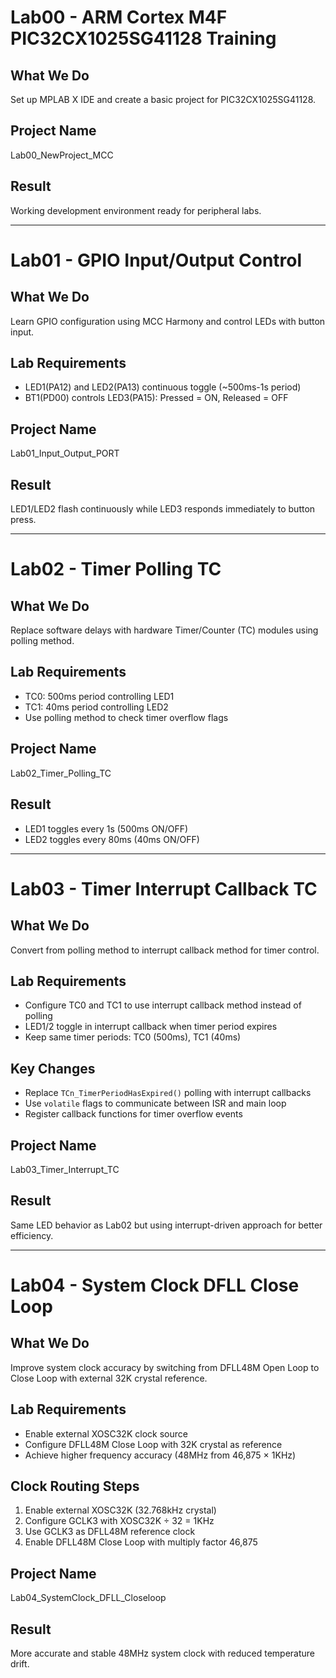 # Lab00 - ARM Cortex M4F PIC32CX1025SG41128 Training

## What We Do
Set up MPLAB X IDE and create a basic project for PIC32CX1025SG41128.

## Project Name
Lab00_NewProject_MCC

## Result
Working development environment ready for peripheral labs.

---

# Lab01 - GPIO Input/Output Control

## What We Do
Learn GPIO configuration using MCC Harmony and control LEDs with button input.

## Lab Requirements
- LED1(PA12) and LED2(PA13) continuous toggle (~500ms-1s period)
- BT1(PD00) controls LED3(PA15): Pressed = ON, Released = OFF

## Project Name
Lab01_Input_Output_PORT

## Result
LED1/LED2 flash continuously while LED3 responds immediately to button press.

---

# Lab02 - Timer Polling TC

## What We Do
Replace software delays with hardware Timer/Counter (TC) modules using polling method.

## Lab Requirements
- TC0: 500ms period controlling LED1
- TC1: 40ms period controlling LED2
- Use polling method to check timer overflow flags

## Project Name
Lab02_Timer_Polling_TC

## Result
- LED1 toggles every 1s (500ms ON/OFF)
- LED2 toggles every 80ms (40ms ON/OFF)

---

# Lab03 - Timer Interrupt Callback TC

## What We Do
Convert from polling method to interrupt callback method for timer control.

## Lab Requirements
- Configure TC0 and TC1 to use interrupt callback method instead of polling
- LED1/2 toggle in interrupt callback when timer period expires
- Keep same timer periods: TC0 (500ms), TC1 (40ms)

## Key Changes
- Replace `TCn_TimerPeriodHasExpired()` polling with interrupt callbacks
- Use `volatile` flags to communicate between ISR and main loop
- Register callback functions for timer overflow events

## Project Name
Lab03_Timer_Interrupt_TC

## Result
Same LED behavior as Lab02 but using interrupt-driven approach for better efficiency.

---

# Lab04 - System Clock DFLL Close Loop

## What We Do
Improve system clock accuracy by switching from DFLL48M Open Loop to Close Loop with external 32K crystal reference.

## Lab Requirements
- Enable external XOSC32K clock source
- Configure DFLL48M Close Loop with 32K crystal as reference
- Achieve higher frequency accuracy (48MHz from 46,875 × 1KHz)

## Clock Routing Steps
1. Enable external XOSC32K (32.768kHz crystal)
2. Configure GCLK3 with XOSC32K ÷ 32 = 1KHz
3. Use GCLK3 as DFLL48M reference clock
4. Enable DFLL48M Close Loop with multiply factor 46,875

## Project Name
Lab04_SystemClock_DFLL_Closeloop

## Result
More accurate and stable 48MHz system clock with reduced temperature drift.